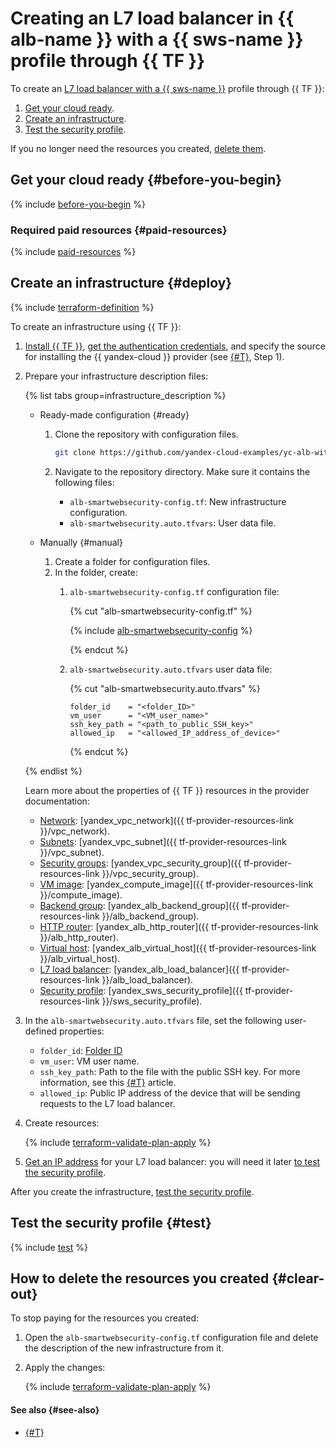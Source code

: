 # Creating an L7 load balancer in {{ alb-name }} with a {{ sws-name }} profile through {{ TF }}

To create an [L7 load balancer with a {{ sws-name }}](index.md) profile through {{ TF }}:

1. [Get your cloud ready](#before-begin).
1. [Create an infrastructure](#deploy).
1. [Test the security profile](#test).

If you no longer need the resources you created, [delete them](#clear-out).

## Get your cloud ready {#before-you-begin}

{% include [before-you-begin](../../../_tutorials/_tutorials_includes/before-you-begin.md) %}

### Required paid resources {#paid-resources}

{% include [paid-resources](../_tutorials_includes/balancer-with-sws-profile/paid-resources.md) %}

## Create an infrastructure {#deploy}

{% include [terraform-definition](../../../_tutorials/_tutorials_includes/terraform-definition.md) %}

To create an infrastructure using {{ TF }}:
1. [Install {{ TF }}](../../../tutorials/infrastructure-management/terraform-quickstart.md#install-terraform), [get the authentication credentials](../../../tutorials/infrastructure-management/terraform-quickstart.md#get-credentials), and specify the source for installing the {{ yandex-cloud }} provider (see [{#T}](../../../tutorials/infrastructure-management/terraform-quickstart.md#configure-provider), Step 1).
1. Prepare your infrastructure description files:

   {% list tabs group=infrastructure_description %}

   - Ready-made configuration {#ready}

     1. Clone the repository with configuration files.

        ```bash
        git clone https://github.com/yandex-cloud-examples/yc-alb-with-sws-profile.git
        ```

     1. Navigate to the repository directory. Make sure it contains the following files:
        * `alb-smartwebsecurity-config.tf`: New infrastructure configuration.
        * `alb-smartwebsecurity.auto.tfvars`: User data file.

   - Manually {#manual}

     1. Create a folder for configuration files.
     1. In the folder, create:
        1. `alb-smartwebsecurity-config.tf` configuration file:

           {% cut "alb-smartwebsecurity-config.tf" %}

           {% include [alb-smartwebsecurity-config](../../_includes/balancer-with-sws-profile/alb-smartwebsecurity-config.md) %}

           {% endcut %}

        1. `alb-smartwebsecurity.auto.tfvars` user data file:

           {% cut "alb-smartwebsecurity.auto.tfvars" %}

           ```hcl
           folder_id    = "<folder_ID>"
           vm_user      = "<VM_user_name>"
           ssh_key_path = "<path_to_public_SSH_key>"
           allowed_ip   = "<allowed_IP_address_of_device>"
           ```
           {% endcut %}

   {% endlist %}

   Learn more about the properties of {{ TF }} resources in the provider documentation:
   * [Network](../../../vpc/concepts/network.md#network): [yandex_vpc_network]({{ tf-provider-resources-link }}/vpc_network).
   * [Subnets](../../../vpc/concepts/network.md#subnet): [yandex_vpc_subnet]({{ tf-provider-resources-link }}/vpc_subnet).
   * [Security groups](../../../vpc/concepts/security-groups.md): [yandex_vpc_security_group]({{ tf-provider-resources-link }}/vpc_security_group).
   * [VM image](../../../compute/concepts/image.md): [yandex_compute_image]({{ tf-provider-resources-link }}/compute_image).
   * [Backend group](../../../application-load-balancer/concepts/backend-group.md): [yandex_alb_backend_group]({{ tf-provider-resources-link }}/alb_backend_group).
   * [HTTP router](../../../application-load-balancer/concepts/http-router.md): [yandex_alb_http_router]({{ tf-provider-resources-link }}/alb_http_router).
   * [Virtual host](../../../application-load-balancer/concepts/http-router.md#virtual-host): [yandex_alb_virtual_host]({{ tf-provider-resources-link }}/alb_virtual_host).
   * [L7 load balancer](../../../application-load-balancer/concepts/application-load-balancer.md): [yandex_alb_load_balancer]({{ tf-provider-resources-link }}/alb_load_balancer).
   * [Security profile](../../concepts/profiles.md): [yandex_sws_security_profile]({{ tf-provider-resources-link }}/sws_security_profile).

1. In the `alb-smartwebsecurity.auto.tfvars` file, set the following user-defined properties:
   * `folder_id`: [Folder ID](../../../resource-manager/operations/folder/get-id.md)
   * `vm_user`: VM user name.
   * `ssh_key_path`: Path to the file with the public SSH key. For more information, see this [{#T}](../../../compute/operations/vm-connect/ssh.md#creating-ssh-keys) article.
   * `allowed_ip`: Public IP address of the device that will be sending requests to the L7 load balancer.

1. Create resources:

   {% include [terraform-validate-plan-apply](../../../_tutorials/_tutorials_includes/terraform-validate-plan-apply.md) %}

1. [Get an IP address](../../../application-load-balancer/operations/application-load-balancer-get.md) for your L7 load balancer: you will need it later [to test the security profile](#test).

After you create the infrastructure, [test the security profile](#test).

## Test the security profile {#test}

{% include [test](../_tutorials_includes/balancer-with-sws-profile/test.md) %}

## How to delete the resources you created {#clear-out}

To stop paying for the resources you created:

1. Open the `alb-smartwebsecurity-config.tf` configuration file and delete the description of the new infrastructure from it.
1. Apply the changes:

    {% include [terraform-validate-plan-apply](../../../_tutorials/_tutorials_includes/terraform-validate-plan-apply.md) %}

#### See also {#see-also}

* [{#T}](console.md)